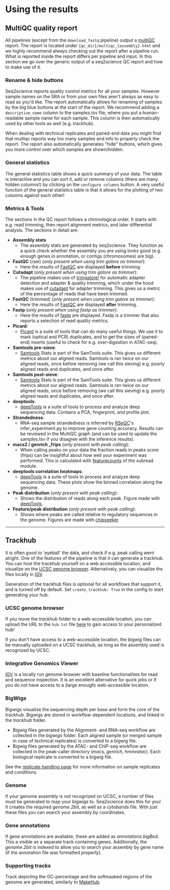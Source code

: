 # Using the results

## MultiQC quality report

All pipelines (except from the `download_fastq` pipeline) output a [multiQC](https://multiqc.info/) report. The report is located under `{qc_dir}/multiqc_{assembly}.html` and we highly recommend always checking out the report after a pipeline run. What is reported inside the report differs per pipeline and input. In this section we go over the generic output of a seq2science QC report and how to make use of it.

### Rename & hide buttons

Seq2science reports quality control metrics for all your samples. However sample names on the SRA or from your own files aren't always as easy to read as you'd like. The report automatically allows for renaming of samples by the big blue buttons at the start of the report. We recommend adding a `descriptive_name` column to the samples.tsv file, where you put a human-readable sample name for each sample. This column is then automatically used by other tools as well (e.g. trackhub). 

When dealing with technical replicates and paired-end data you might find that multiqc reports way too many samples and info to properly check the report. The report also automatically generates "hide" buttons, which gives you more control over which samples are shown/hidden.   

### General statistics

The general statistics table shows a quick summary of your data. The table is interactive and you can sort it, add or remove columns (there are many hidden columns!) by clicking on the `configure columns` button. A very useful function of the general statistics table is that it allows for the plotting of two columns against each other! 

### Metrics & Tools

The sections in the QC report follows a chronological order. It starts with e.g. read trimming, then report alignment metrics, and later differential analysis. The sections in detail are:

* **Assembly stats**
  * The assembly stats are generated by seq2science. They function as a quick check whether the assembly you are using looks good (e.g. enough genes in annotation, or contigs (chromosomes) are big).
* **FastQC** (raw) (*only present when using trim galore as trimmer*):
  * Here the results of [FastQC](https://www.bioinformatics.babraham.ac.uk/projects/fastqc/) are displayed **before** trimming.
* **Cutadapt** (*only present when using trim galore as trimmer*):
  * The pipeline makes use of [trimgalore!](https://www.bioinformatics.babraham.ac.uk/projects/trim_galore/) for automatic adapter detection and adapter & quality trimming, which under the hood makes use of [cutadapt](https://cutadapt.readthedocs.io/en/stable/) for adapter trimming. This gives us a metric of the percentage of reads that have been trimmed.
* **FastQC** (trimmed) (*only present when using trim galore as trimmer*):
  * Here the results of [FastQC](https://www.bioinformatics.babraham.ac.uk/projects/fastqc/) are displayed **after** trimming.
* **Fastp** (*only present when using fastp as trimmer*):
  * Here the results of [fastp](https://doi.org/10.1093/bioinformatics/bty560) are displayed. Fastp is a trimmer that also reports a selection of read quality metrics.
* **Picard**:
  * [Picard](https://broadinstitute.github.io/picard/) is a suite of tools that can do many useful things. We use it to mark (optical and PCR) duplicates, and to get the sizes of (paired-end) inserts (useful to check for e.g. over-digestion in ATAC-seq).
* **Samtools pre-sieve**:
  * [Samtools](http://www.htslib.org/doc/samtools-1.6.html) Stats is part of the SamTools suite. This gives us different metrics about our aligned reads. Samtools is ran twice on our aligned reads, once before removing (we call this sieving) e.g. poorly aligned reads and duplicates, and once after. 
* **Samtools post-sieve**:
  * [Samtools](http://www.htslib.org/doc/samtools-1.6.html) Stats is part of the SamTools suite. This gives us different metrics about our aligned reads. Samtools is ran twice on our aligned reads, once before removing (we call this sieving) e.g. poorly aligned reads and duplicates, and once after. 
* **deeptools**:
  * [deepTools](https://deeptools.readthedocs.io/en/develop/) is a suite of tools to process and analyze deep sequencing data. Contains a PCA, fingerprint, and profile plot.
* **Strandedness**:
  * RNA-seq sample strandedness is inferred by [RSeQC](http://rseqc.sourceforge.net/)'s infer_experiment.py to improve gene counting accuracy. Results can be reviewed in the MultiQC graph (and can be used to update the samples.tsv if you disagree with the inference results).
* **macs2 / genrich _frips** (*only present with peak calling*):
  * When calling peaks on your data the fraction reads in peaks score (frips) can be insightful about how well your experiment was performed. This is calculated with [featurecounts](http://subread.sourceforge.net/) of the subread module.
* **deeptools correlation heatmaps**:
  * [deepTools](https://deeptools.readthedocs.io/en/develop/) is a suite of tools to process and analyze deep sequencing data. These plots show the binned correlation along the genome.
* **Peak distribution** (*only present with peak calling*):
  * Shows the distribution of reads along each peak. Figure made with [deepTools](https://deeptools.readthedocs.io/en/develop/).
* **Feature/peak distribution** (*only present with peak calling*):
  * Shows where peaks are called relative to regulatory sequences in the genome. Figures are made with [chipseeker](https://doi.org/10.1093/bioinformatics/btv145)


***
## Trackhub

It is often good to 'eyeball' the data, and check if e.g. peak calling went alright.
One of the features of the pipeline is that it can generate a trackhub.
You can host the trackhub yourself on a web accessible location, and visualize on the [UCSC genome browser](https://genome.ucsc.edu/cgi-bin/hgHubConnect).
Alternatively, you can visualize the files locally in [IGV](https://software.broadinstitute.org/software/igv/).

Generation of the trackhub files is optional for all workflows that support it, and is turned off by default.
Set `create_trackhub: True` in the config to start generating your hub.

### UCSC genome browser

If you move the *trackhub* folder to a web-accessible location, you can upload the URL to the `hub.txt` file [here](https://genome-euro.ucsc.edu/cgi-bin/hgHubConnect#unlistedHubs) to gain access to your personalized hub!

If you don't have access to a web-accessible location, the bigwig files can be manually uploaded on a UCSC trackhub, as long as the assembly used is recognized by UCSC. 

### Integrative Genomics Viewer

[IGV](https://software.broadinstitute.org/software/igv/) is a locally run genome browser with baseline functionalities for read and sequence inspection.
It is an excellent alternative for quick jobs or if you do not have access to a (large enough) web-accessible location.

### BigWigs

Bigwigs visualize the sequencing depth per base and form the core of the trackhub. Bigwigs are stored in workflow-dependent locations, and linked in the *trackhub* folder.
- Bigwig files generated by the Alignment- and RNA-seq workflow are collected in the *bigwigs* folder. Each aligned sample (or merged sample in case of technical replicates) is converted to a bigwig file.
- Bigwig files generated by the ATAC- and ChIP-seq workflow are collected in the peak-caller directory (*macs, genrich, hmmratac*). Each biological replicate is converted to a bigwig file.

See the [replicate handling page](./workflows/atac_seq.html#technical-replicates) for more information on sample replicates and conditions.

### Genome

If your genome assembly is not recognized on UCSC, a number of files must be generated to map your bigwigs to.
Seq2science does this for you!
It creates the required *genome.2bit*, as well as a *cytobands* file.
With just these files you can search your assembly by coordinates.

### Gene annotations

If gene annotations are available, these are added as *annotations.bigBed*.
This a visible as a separate track containing genes.
Additionally, the *genome.2bit* is indexed to allow you to search your assembly by gene name (if the annotation file was formatted properly).

### Supporting tracks

Track depicting the GC-percentage and the softmasked regions of the genome are generated, similarly to [MakeHub](https://github.com/Gaius-Augustus/MakeHub).
